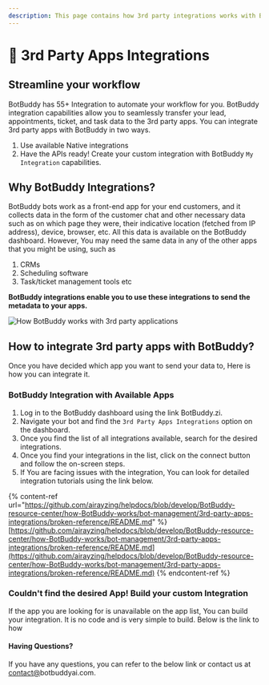 ```yaml
---
description: This page contains how 3rd party integrations works with BotBuddy.
---
```


# 📖 3rd Party Apps Integrations

## Streamline your workflow

BotBuddy has 55+ Integration to automate your workflow for you. BotBuddy integration capabilities allow you to seamlessly transfer your lead, appointments, ticket, and task data to the 3rd party apps. You can integrate 3rd party apps with BotBuddy in two ways.

1. Use available Native integrations
2. Have the APIs ready! Create your custom integration with BotBuddy `My Integration` capabilities.

## Why BotBuddy Integrations?

BotBuddy bots work as a front-end app for your end customers, and it collects data in the form of the customer chat and other necessary data such as on which page they were, their indicative location (fetched from IP address), device, browser, etc. All this data is available on the BotBuddy dashboard. However, You may need the same data in any of the other apps that you might be using, such as

1. CRMs
2. Scheduling software
3. Task/ticket management tools etc

**BotBuddy integrations enable you to use these integrations to send the metadata to your apps.**

![How BotBuddy works with 3rd party applications](https://github.com/botbuddyai/GitBook-Sync/blob/aman-help-changes/.gitbook/assets/file.drawing%20\(1\).svg)

## How to integrate 3rd party apps with BotBuddy?

Once you have decided which app you want to send your data to, Here is how you can integrate it.

### BotBuddy Integration with Available Apps

1. Log in to the BotBuddy dashboard using the link BotBuddy.zi.
2. Navigate your bot and find the `3rd Party Apps Integrations` option on the dashboard.
3. Once you find the list of all integrations available, search for the desired integrations.
4. Once you find your integrations in the list, click on the connect button and follow the on-screen steps.
5. If You are facing issues with the integration, You can look for detailed integration tutorials using the link below.

{% content-ref url="https://github.com/airayzing/helpdocs/blob/develop/BotBuddy-resource-center/how-BotBuddy-works/bot-management/3rd-party-apps-integrations/broken-reference/README.md" %}
[https://github.com/airayzing/helpdocs/blob/develop/BotBuddy-resource-center/how-BotBuddy-works/bot-management/3rd-party-apps-integrations/broken-reference/README.md](https://github.com/airayzing/helpdocs/blob/develop/BotBuddy-resource-center/how-BotBuddy-works/bot-management/3rd-party-apps-integrations/broken-reference/README.md)
{% endcontent-ref %}

### Couldn't find the desired App! Build your custom Integration

If the app you are looking for is unavailable on the app list, You can build your integration. It is no code and is very simple to build. Below is the link to how

#### Having Questions?

If you have any questions, you can refer to the below link or contact us at [contact@](mailto:support@botbuddyai.com)botbuddyai.com.
